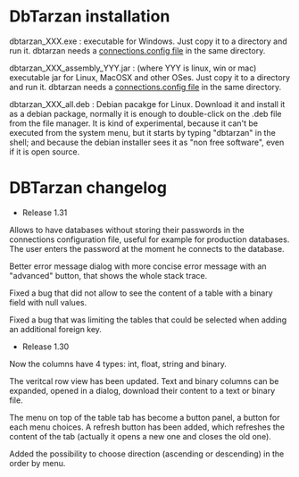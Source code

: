 DbTarzan installation
=====================

dbtarzan_XXX.exe : executable for Windows. Just copy it to a directory and run it. dbtarzan needs a [connections.config file](https://aferrandi.github.io/dbtarzan/The-database-connections-configuration-file) in the same directory. 

dbtarzan_XXX_assembly_YYY.jar : (where YYY is linux, win or mac) executable jar for Linux, MacOSX and other OSes. Just copy it to a directory and run it. dbtarzan needs a [connections.config file](https://aferrandi.github.io/dbtarzan/The-database-connections-configuration-file) in the same directory. 

dbtarzan_XXX_all.deb : Debian pacakge for Linux. Download it and install it as a debian package, normally it is enough to double-click on the .deb file from the file manager. It is kind of experimental, because it can't be executed from the system menu, but it starts by typing "dbtarzan" in the shell; and because the debian installer sees it as "non free software", even if it is open source.     


DBTarzan changelog
=================

- Release 1.31

Allows to have databases without storing their passwords in the connections configuration file, useful for example for production databases. The user enters the password at the moment he connects to the database.

Better error message dialog with more concise error message with an "advanced" button, that shows the whole stack trace.

Fixed a bug that did not allow to see the content of a table with a binary field with null values.

Fixed a bug that was limiting the tables that could be selected when adding an additional foreign key.


- Release 1.30

Now the columns have 4 types: int, float, string and binary.

The veritcal row view has been updated. Text and binary columns can be expanded, opened in a dialog,  download their content to a text or binary file.

The menu on top of the table tab has become a button panel, a button for each menu choices. A refresh button has been added, which refreshes the content of the tab (actually it opens a new one and closes the old one).

Added the possibility to choose direction (ascending or descending) in the order by menu.








